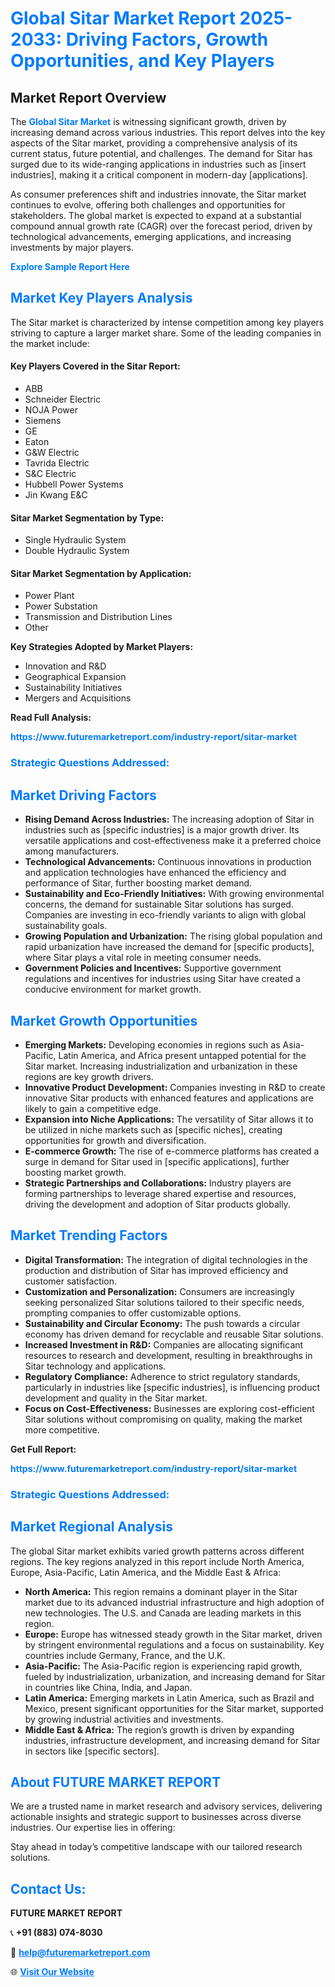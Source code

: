 <h1 style="color: #007BFF;">Global Sitar Market Report 2025-2033: Driving Factors, Growth Opportunities, and Key Players</h1>

<section id="overview">
<h2>Market Report Overview</h2>
<p>The <a href="https://www.futuremarketreport.com/industry-report/sitar-market" style="color: #007BFF; text-decoration: none;"><strong>Global Sitar Market</strong></a> is witnessing significant growth, driven by increasing demand across various industries. This report delves into the key aspects of the Sitar market, providing a comprehensive analysis of its current status, future potential, and challenges. The demand for Sitar has surged due to its wide-ranging applications in industries such as [insert industries], making it a critical component in modern-day [applications].</p>
<p>As consumer preferences shift and industries innovate, the Sitar market continues to evolve, offering both challenges and opportunities for stakeholders. The global market is expected to expand at a substantial compound annual growth rate (CAGR) over the forecast period, driven by technological advancements, emerging applications, and increasing investments by major players.</p>
</section>

<section id="overview">
<p><a href="https://www.futuremarketreport.com/request-sample/reportId=32689" style="color: #007BFF; text-decoration: none;"><strong>Explore Sample Report Here</strong></a></p>
</section>

<section id="key-players">
<h2 style="color: #007BFF;">Market Key Players Analysis</h2>
<p>The Sitar market is characterized by intense competition among key players striving to capture a larger market share. Some of the leading companies in the market include:</p>
<h4>Key Players Covered in the Sitar Report:</h4>
<ul><li>ABB</li><li>Schneider Electric</li><li>NOJA Power</li><li>Siemens</li><li>GE</li><li>Eaton</li><li>G&amp;W Electric</li><li>Tavrida Electric</li><li>S&amp;C Electric</li><li>Hubbell Power Systems</li><li>Jin Kwang E&amp;C</li></ul>
<h4>Sitar Market Segmentation by Type:</h4>
<ul><li>Single Hydraulic System</li><li>Double Hydraulic System</li></ul>

<h4>Sitar Market Segmentation by Application:</h4>
<ul><li>Power Plant</li><li>Power Substation</li><li>Transmission and Distribution Lines</li><li>Other</li></ul>
<p><strong>Key Strategies Adopted by Market Players:</strong></p>
<ul>
<li>Innovation and R&D</li>
<li>Geographical Expansion</li>
<li>Sustainability Initiatives</li>
<li>Mergers and Acquisitions</li>
</ul>
</section>

<section>
<p><strong>Read Full Analysis: </strong></p><a href="https://www.futuremarketreport.com/industry-report/sitar-market" style="color: #007BFF; text-decoration: none;"><strong>https://www.futuremarketreport.com/industry-report/sitar-market</strong></a>
<h3 style="color: #007BFF;">Strategic Questions Addressed:</h3>
</section>

<section id="driving-factors">
<h2 style="color: #007BFF;">Market Driving Factors</h2>
<ul>
<li><strong>Rising Demand Across Industries:</strong> The increasing adoption of Sitar in industries such as [specific industries] is a major growth driver. Its versatile applications and cost-effectiveness make it a preferred choice among manufacturers.</li>
<li><strong>Technological Advancements:</strong> Continuous innovations in production and application technologies have enhanced the efficiency and performance of Sitar, further boosting market demand.</li>
<li><strong>Sustainability and Eco-Friendly Initiatives:</strong> With growing environmental concerns, the demand for sustainable Sitar solutions has surged. Companies are investing in eco-friendly variants to align with global sustainability goals.</li>
<li><strong>Growing Population and Urbanization:</strong> The rising global population and rapid urbanization have increased the demand for [specific products], where Sitar plays a vital role in meeting consumer needs.</li>
<li><strong>Government Policies and Incentives:</strong> Supportive government regulations and incentives for industries using Sitar have created a conducive environment for market growth.</li>
</ul>
</section>

<section id="growth-opportunities">
<h2 style="color: #007BFF;">Market Growth Opportunities</h2>
<ul>
<li><strong>Emerging Markets:</strong> Developing economies in regions such as Asia-Pacific, Latin America, and Africa present untapped potential for the Sitar market. Increasing industrialization and urbanization in these regions are key growth drivers.</li>
<li><strong>Innovative Product Development:</strong> Companies investing in R&D to create innovative Sitar products with enhanced features and applications are likely to gain a competitive edge.</li>
<li><strong>Expansion into Niche Applications:</strong> The versatility of Sitar allows it to be utilized in niche markets such as [specific niches], creating opportunities for growth and diversification.</li>
<li><strong>E-commerce Growth:</strong> The rise of e-commerce platforms has created a surge in demand for Sitar used in [specific applications], further boosting market growth.</li>
<li><strong>Strategic Partnerships and Collaborations:</strong> Industry players are forming partnerships to leverage shared expertise and resources, driving the development and adoption of Sitar products globally.</li>
</ul>
</section>

<section id="trending-factors">
<h2 style="color: #007BFF;">Market Trending Factors</h2>
<ul>
<li><strong>Digital Transformation:</strong> The integration of digital technologies in the production and distribution of Sitar has improved efficiency and customer satisfaction.</li>
<li><strong>Customization and Personalization:</strong> Consumers are increasingly seeking personalized Sitar solutions tailored to their specific needs, prompting companies to offer customizable options.</li>
<li><strong>Sustainability and Circular Economy:</strong> The push towards a circular economy has driven demand for recyclable and reusable Sitar solutions.</li>
<li><strong>Increased Investment in R&D:</strong> Companies are allocating significant resources to research and development, resulting in breakthroughs in Sitar technology and applications.</li>
<li><strong>Regulatory Compliance:</strong> Adherence to strict regulatory standards, particularly in industries like [specific industries], is influencing product development and quality in the Sitar market.</li>
<li><strong>Focus on Cost-Effectiveness:</strong> Businesses are exploring cost-efficient Sitar solutions without compromising on quality, making the market more competitive.</li>
</ul>
</section>

<section>
<p><strong>Get Full Report: </strong></p><a href="https://www.futuremarketreport.com/industry-report/sitar-market" style="color: #007BFF; text-decoration: none;"><strong>https://www.futuremarketreport.com/industry-report/sitar-market</strong></a>
<h3 style="color: #007BFF;">Strategic Questions Addressed:</h3>
</section>


<section id="regional-analysis">
<h2 style="color: #007BFF;">Market Regional Analysis</h2>
<p>The global Sitar market exhibits varied growth patterns across different regions. The key regions analyzed in this report include North America, Europe, Asia-Pacific, Latin America, and the Middle East & Africa:</p>
<ul>
<li><strong>North America:</strong> This region remains a dominant player in the Sitar market due to its advanced industrial infrastructure and high adoption of new technologies. The U.S. and Canada are leading markets in this region.</li>
<li><strong>Europe:</strong> Europe has witnessed steady growth in the Sitar market, driven by stringent environmental regulations and a focus on sustainability. Key countries include Germany, France, and the U.K.</li>
<li><strong>Asia-Pacific:</strong> The Asia-Pacific region is experiencing rapid growth, fueled by industrialization, urbanization, and increasing demand for Sitar in countries like China, India, and Japan.</li>
<li><strong>Latin America:</strong> Emerging markets in Latin America, such as Brazil and Mexico, present significant opportunities for the Sitar market, supported by growing industrial activities and investments.</li>
<li><strong>Middle East & Africa:</strong> The region’s growth is driven by expanding industries, infrastructure development, and increasing demand for Sitar in sectors like [specific sectors].</li>
</ul>
</section>

<footer>
<h2 style="color: #007BFF;">About FUTURE MARKET REPORT</h2>
<p>We are a trusted name in market research and advisory services, delivering actionable insights and strategic support to businesses across diverse industries. Our expertise lies in offering:</p>

<p>Stay ahead in today’s competitive landscape with our tailored research solutions.</p>

<h2 style="color: #007BFF;">Contact Us:</h2>
<p><strong>FUTURE MARKET REPORT</strong></p>
<p>📞 <strong>+91 (883) 074-8030</strong></p>
<p>📧 <strong><a href="mailto:help@futuremarketreport.com" style="color: #007BFF;">help@futuremarketreport.com</a></strong></p>
<p>🌐 <strong><a href="https://www.futuremarketreport.com/" style="color: #007BFF;">Visit Our Website</a></strong></p>
</footer>